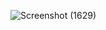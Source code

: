 ![Screenshot (1629)](https://github.com/user-attachments/assets/7677c3b8-bf7e-415c-8bcb-e2d2db976a6c)

